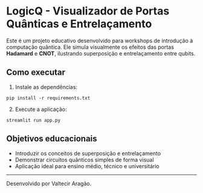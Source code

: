 
# LogicQ - Visualizador de Portas Quânticas e Entrelaçamento

Este é um projeto educativo desenvolvido para workshops de introdução à computação quântica. Ele simula visualmente os efeitos das portas **Hadamard** e **CNOT**, ilustrando superposição e entrelaçamento entre qubits.

## Como executar

1. Instale as dependências:
```
pip install -r requirements.txt
```

2. Execute a aplicação:
```
streamlit run app.py
```

## Objetivos educacionais

- Introduzir os conceitos de superposição e entrelaçamento
- Demonstrar circuitos quânticos simples de forma visual
- Aplicação ideal para ensino médio, técnico e universitário

---

Desenvolvido por Valtecir Aragão.
